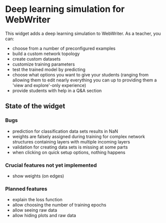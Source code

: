 # Deep learning simulation for WebWriter

This widget adds a deep learning simulation to WebWriter. As a teacher, you can:

- choose from a number of preconfigured examples
- build a custom network topology
- create custom datasets
- customize training parameters
- test the trained model by predicting
- choose what options you want to give your students (ranging from allowing them to edit nearly everything you can up to providing them a 'view and explore'-only experience)
- provide students with help in a Q&A section

## State of the widget

### Bugs

- prediction for classification data sets results in NaN
- weights are falsely assigned during training for complex network structures containing layers with multiple incoming layers
- validation for creating data sets is missing at some parts
- when clicking on quick setup options, nothing happens

### Crucial features not yet implemented

- show weights (on edges)

### Planned features

- explain the loss function
- allow choosing the number of training epochs
- allow seeing raw data
- allow hiding plots and raw data
